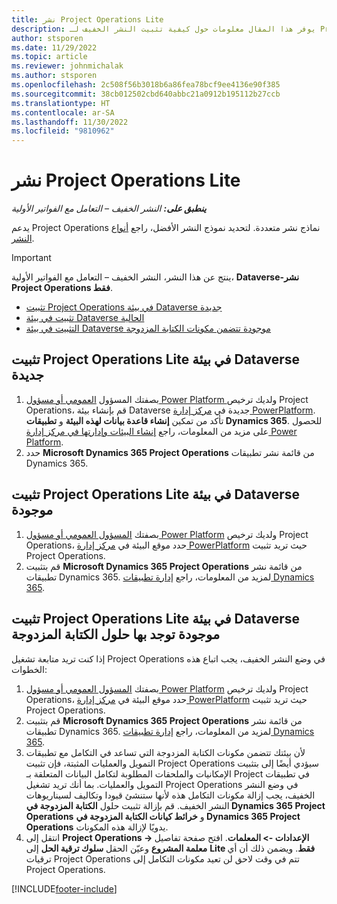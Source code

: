 ```yaml
---
title: نشر Project Operations Lite
description: يوفر هذا المقال معلومات حول كيفية تثبيت النشر الخفيف لـ Project Operations – التعامل مع الفواتير الأولية‬
author: stsporen
ms.date: 11/29/2022
ms.topic: article
ms.reviewer: johnmichalak
ms.author: stsporen
ms.openlocfilehash: 2c508f56b3018b6a86fea78bcf9ee4136e90f385
ms.sourcegitcommit: 38cb012502cbd640abbc21a0912b195112b27ccb
ms.translationtype: HT
ms.contentlocale: ar-SA
ms.lasthandoff: 11/30/2022
ms.locfileid: "9810962"
---
```

# <a name="deploy-project-operations-lite"></a>نشر Project Operations Lite

_**ينطبق على:** النشر الخفيف – التعامل مع الفواتير الأولية_



يدعم Project Operations نماذج نشر متعددة. لتحديد نموذج النشر الأفضل، راجع [أنواع النشر](determine-deployment-type.md).


> [!IMPORTANT]
> ينتج عن هذا النشر، النشر الخفيف – التعامل مع الفواتير الأولية، **Dataverse-نشر Project Operations فقط**.

- [تثبيت Project Operations في بيئة Dataverse جديدة](#new)
- [تثبيت في بيئة Dataverse الحالية](#existing)
- [التثبيت في بيئة Dataverse موجودة تتضمن مكونات الكتابة المزدوجة](#existingdw)



## <a name="install-project-operations-lite-to-a-new-dataverse-environment"></a><a name="new"></a>تثبيت Project Operations Lite في بيئة Dataverse جديدة

1. بصفتك المسؤول [العمومي أو مسؤول Power Platform ](/power-platform/admin/global-service-administrators-can-administer-without-license) ولديك ترخيص Project Operations، قم بإنشاء بيئة Dataverse جديدة في [مركز إدارة PowerPlatform](https://admin.powerplatform.com). تأكد من تمكين **إنشاء قاعدة بيانات لهذه البيئة** و **تطبيقات Dynamics 365**. للحصول على مزيد من المعلومات، راجع [إنشاء البيئات وإدارتها في مركز إدارة Power Platform](/power-platform/admin/create-environment#create-an-environment-in-the-power-platform-admin-center).
1. حدد **Microsoft Dynamics 365 Project Operations** من قائمة نشر تطبيقات Dynamics 365.


## <a name="install-project-operations-lite-to-an-existing-dataverse-environment"></a><a name="existing"></a>تثبيت Project Operations Lite في بيئة Dataverse موجودة 
1. بصفتك [المسؤول العمومي أو مسؤول Power Platform](/power-platform/admin/global-service-administrators-can-administer-without-license) ولديك ترخيص Project Operations، حدد موقع البيئة في [مركز إدارة PowerPlatform](https://admin.powerplatform.com) حيث تريد تثبيت Project Operations.
1. قم بتثبيت **Microsoft Dynamics 365 Project Operations** من قائمة نشر تطبيقات Dynamics 365. لمزيد من المعلومات، راجع [إدارة تطبيقات Dynamics 365](/power-platform/admin/manage-apps).

## <a name="install-project-operations-lite-to-an-existing-dataverse-environment-where-dual-write-solutions-are-already-present"></a><a name="existingdw"></a>تثبيت Project Operations Lite في بيئة Dataverse موجودة توجد بها حلول الكتابة المزدوجة

إذا كنت تريد متابعة تشغيل Project Operations في وضع النشر الخفيف، يجب اتباع هذه الخطوات:

1. بصفتك [المسؤول العمومي أو مسؤول Power Platform](/power-platform/admin/global-service-administrators-can-administer-without-license) ولديك ترخيص Project Operations، حدد موقع البيئة في [مركز إدارة PowerPlatform](https://admin.powerplatform.com) حيث تريد تثبيت Project Operations.
1. قم بتثبيت **Microsoft Dynamics 365 Project Operations** من قائمة نشر تطبيقات Dynamics 365. لمزيد من المعلومات، راجع [إدارة تطبيقات Dynamics 365](/power-platform/admin/manage-apps).
1. لأن بيئتك تتضمن مكونات الكتابة المزدوجة التي تساعد في التكامل مع تطبيقات التمويل والعمليات المثبتة، فإن تثبيت Project Operations سيؤدي أيضًا إلى بتثبيت الإمكانيات والملحقات المطلوبة لتكامل البيانات المتعلقة بـ Project في تطبيقات التمويل والعمليات. بما أنك تريد تشغيل Project Operations في وضع النشر الخفيف، يجب إزالة مكونات التكامل هذه لأنها ستنشئ قيودا وتكاليف لسيناريوهات النشر الخفيف. قم بإزالة تثبيت حلول **الكتابة المزدوجة في Dynamics 365 Project Operations** و **خرائط كيانات الكتابة المزدوجة في Dynamics 365 Project Operations** يدويًا لإزالة هذه المكونات.
1. انتقل إلى **Project Operations -> الإعدادات -> المعلمات**. افتح صفحة تفاصيل **معلمة المشروع** وعيّن الحقل **سلوك ترقية الحل** إلى **Lite فقط**. ويضمن ذلك أن أي ترقيات Project Operations تتم في وقت لاحق لن تعيد مكونات التكامل إلى Project Operations.  

[!INCLUDE[footer-include](../includes/footer-banner.md)]
